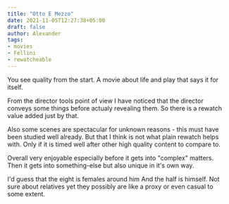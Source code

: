 ```yaml
---
title: "Otto E Mezzo"
date: 2021-11-05T12:27:38+05:00
draft: false
author: Alexander
tags:
- movies
- Fellini
- rewatcheable
---
```


You see quality from the start.
A movie about life and play that says it for itself.

From the director tools point of view I have noticed that the director conveys some things before actualy revealing them.
So there is a rewatch value added just by that.

Also some scenes are spectacular for unknown reasons - this must have been studied well already.
But that I think is not what plain rewatch helps with. Only if it is timed well after other high quality content to compare to.

Overall very enjoyable especially before it gets into "complex" matters.
Then it gets into something-else but also unique in it's own way.

I'd guess that the eight is females around him
And the half is himself.
Not sure about relatives yet they possibly are like a proxy or even casual to some extent.
